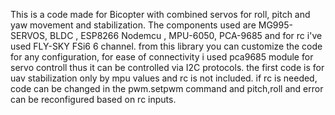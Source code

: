 This is a code made for Bicopter with combined servos for roll, pitch and yaw movement and stabilization. 
The components used are MG995-SERVOS, BLDC , ESP8266 Nodemcu , MPU-6050, PCA-9685  and for rc i've used FLY-SKY FSi6 6 channel.
from this library you can customize the code for any configuration, for ease of connectivity i used pca9685 module for servo controll thus it can be controlled via I2C protocols.
the first code is for uav stabilization only by mpu values and rc is not included. if rc is needed, code can be changed in the pwm.setpwm command and pitch,roll and error can be reconfigured based on rc inputs.

